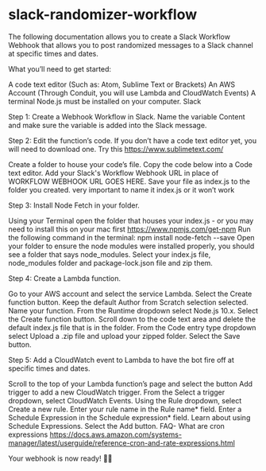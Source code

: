 # slack-randomizer-workflow

The following documentation allows you to create a Slack Workflow Webhook that allows you to post randomized messages to a Slack channel at specific times and dates.

What you’ll need to get started:

A code text editor (Such as: Atom, Sublime Text or Brackets)
An AWS Account (Through Conduit, you will use Lambda and CloudWatch Events)
A terminal
Node.js must be installed on your computer.
Slack

Step 1: Create a Webhook Workflow in Slack. Name the variable Content and make sure the variable is added into the Slack message.

Step 2: Edit the function’s code.
If you don’t have a code text editor yet, you will need to download one. Try this https://www.sublimetext.com/

Create a folder to house your code’s file.
Copy the code below into a Code text editor.
Add your Slack's Workflow Webhook URL in place of WORKFLOW WEBHOOK URL GOES HERE.
Save your file as index.js to the folder you created. very important to name it index.js or it won’t work

Step 3: Install Node Fetch in your folder.

Using your Terminal open the folder that houses your index.js - or you may need to install this on your mac first https://www.npmjs.com/get-npm
Run the following command in the terminal: npm install node-fetch --save
Open your folder to ensure the node modules were installed properly, you should see a folder that says node_modules.
Select your index.js file, node_modules folder and package-lock.json file and zip them.

Step 4: Create a Lambda function.

Go to your AWS account and select the service Lambda.
Select the Create function button.
Keep the default Author from Scratch selection selected.
Name your function.
From the Runtime dropdown select Node.js 10.x.
Select the Create function button.
Scroll down to the code text area and delete the default index.js file that is in the folder.
From the Code entry type dropdown select Upload a .zip file and upload your zipped folder.
Select the Save button.

Step 5: Add a CloudWatch event to Lambda to have the bot fire off at specific times and dates.

Scroll to the top of your Lambda function’s page and select the button Add trigger to add a new CloudWatch trigger.
From the Select a trigger dropdown, select CloudWatch Events.
Using the Rule dropdown, select Create a new rule.
Enter your rule name in the Rule name* field.
Enter a Schedule Expression in the Schedule expression* field. Learn about using Schedule Expressions.
Select the Add button.
FAQ-
What are cron expressions
https://docs.aws.amazon.com/systems-manager/latest/userguide/reference-cron-and-rate-expressions.html

Your webhook is now ready! 🎊🤖
